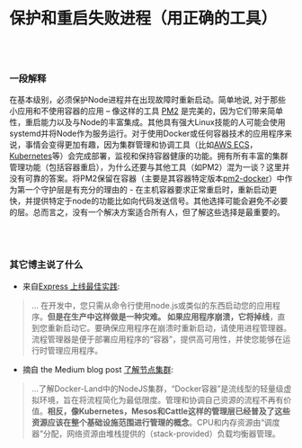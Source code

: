 # 保护和重启失败进程（用正确的工具）

<br/><br/>


### 一段解释

在基本级别，必须保护Node进程并在出现故障时重新启动。简单地说, 对于那些小应用和不使用容器的应用 – 像这样的工具 [PM2](https://www.npmjs.com/package/pm2-docker) 是完美的，因为它们带来简单性，重启能力以及与Node的丰富集成。其他具有强大Linux技能的人可能会使用systemd并将Node作为服务运行。对于使用Docker或任何容器技术的应用程序来说，事情会变得更加有趣，因为集群管理和协调工具（比如[AWS ECS](http://docs.aws.amazon.com/AmazonECS/latest/developerguide/Welcome.html)，[Kubernetes](https://kubernetes.io/)等）会完成部署，监视和保持容器健康的功能。拥有所有丰富的集群管理功能（包括容器重启），为什么还要与其他工具（如PM2）混为一谈？这里并没有可靠的答案。将PM2保留在容器（主要是其容器特定版本[pm2-docker](https://www.npmjs.com/package/pm2-docker)）中作为第一个守护层是有充分的理由的 - 在主机容器要求正常重启时，重新启动更快，并提供特定于node的功能比如向代码发送信号。其他选择可能会避免不必要的层。总而言之，没有一个解决方案适合所有人，但了解这些选择是最重要的。

<br/><br/>


### 其它博主说了什么

* 来自[Express 上线最佳实践](https://expressjs.com/en/advanced/best-practice-performance.html):
> ... 在开发中，您只需从命令行使用node.js或类似的东西启动您的应用程序。**但是在生产中这样做是一种灾难。 如果应用程序崩溃，它将掉线**，直到您重新启动它。要确保应用程序在崩溃时重新启动，请使用进程管理器。流程管理器是便于部署应用程序的“容器”，提供高可用性，并使您能够在运行时管理应用程序。

* 摘自 the Medium blog post [了解节点集群](https://medium.com/@CodeAndBiscuits/understanding-nodejs-clustering-in-docker-land-64ce2306afef#.cssigr5z3):
> ...了解Docker-Land中的NodeJS集群，“Docker容器”是流线型的轻量级虚拟环境，旨在将流程简化为最低限度。管理和协调自己资源的流程不再有价值。**相反，像Kubernetes，Mesos和Cattle这样的管理层已经普及了这些资源应该在整个基础设施范围进行管理的概念**。CPU和内存资源由“调度器”分配，网络资源由堆栈提供的（stack-provided）负载均衡器管理。
